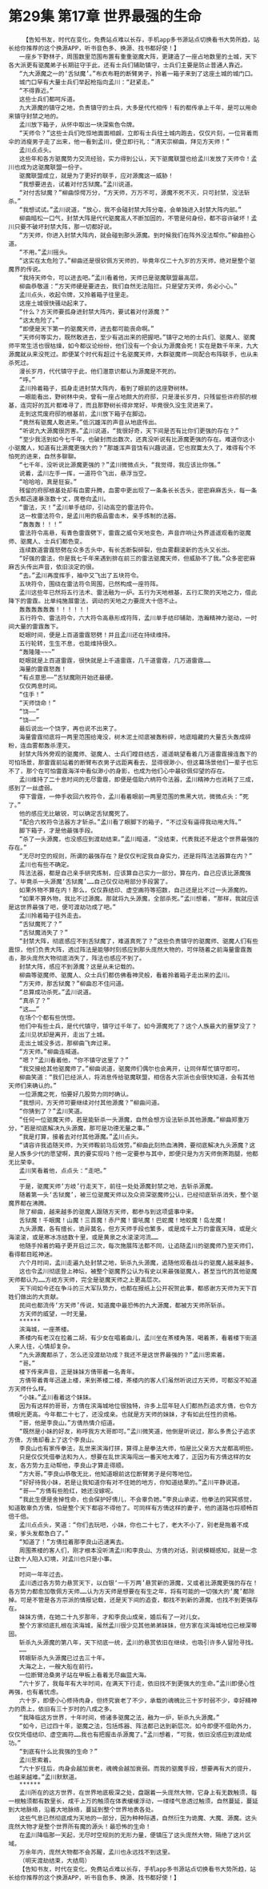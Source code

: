 # 第29集 第17章 世界最强的生命
        【告知书友，时代在变化，免费站点难以长存，手机app多书源站点切换看书大势所趋，站长给你推荐的这个换源APP，听书音色多、换源、找书都好使！】
       一座乡下野林子，周围数里范围布置有重重驱魔大阵，更建造了一座占地数里的土城，天下各大派更有驱魔弟子长期驻守于此，还有士兵们辅助镇守，士兵们主要是防止普通人靠近。
       “九大源魔之一的‘舌狱魔’。”布衣布鞋的断臂男子，拎着一箱子来到了这座土城的城门口。
       城门口早有大量士兵们举起枪指向孟川：“赶紧走。”
       “不得靠近。”
       这些士兵们都呵斥道。
       九大源魔的镇守之地，负责镇守的士兵，大多是代代相传！有的都传承上千年，是可以用命来镇守封禁之地的。
       孟川放下箱子，从怀中取出一块深紫色令牌。
       “天师令？”这些士兵们吃惊地面面相觑，立即有士兵往土城内跑去，仅仅片刻，一位背着雨伞的消瘦男子走了出来，他一看到孟川，便立即行礼：“清天宗柳曲，拜见方天师！”
       孟川点点头。
       这些年和各方驱魔势力交流经验，实力得到公认，天下驱魔联盟也给孟川发放了天师令！孟川也成为这驱魔联盟一份子。
       驱魔联盟成立，就是为了更好的联手，应对源魔这一威胁！
       “我想要进去，试着对付舌狱魔。”孟川说道。
       “对付舌狱魔？”柳曲惊愕万分，“方天师，万万不可，源魔不死不灭，只可封禁，没法斩杀。”
       “我想试试。”孟川说道，“放心，我不会碰封禁大阵分毫，会单独进入封禁大阵内部。”
       柳曲暗松一口气，封禁大阵是代代驱魔高人不断加固的，不管是何身份，都不容许破坏！孟川只要不破坏封禁大阵，那一切都好说。
       “方天师，你进入封禁大阵内，就会碰到那头源魔。到时候我们在阵外没法帮你。”柳曲担心道。
       “不用。”孟川摇头。
       “这实在太危险了。”柳曲还是很钦佩方天师的，毕竟年仅二十九岁的方天师，绝对是整个驱魔界的传说。
       “我持天师令，可以进去吧。”孟川看着他，天师已是驱魔联盟最高层。
       柳曲恭敬道：“方天师硬是要进去，我们自然无法阻拦。只是望方天师，务必小心。”
       孟川点头，收起令牌，又拎着箱子往里走。
       这座土城很快骚动起来了。
       “什么？方天师要孤身进封禁大阵内，要试着对付源魔？”
       “这太危险了。”
       “即便是天下第一的驱魔天师，进去都可能丧命啊。”
       “天师何等实力，既然敢进去，至少有逃出来的把握吧。”镇守之地的士兵们、驱魔人、驱魔师平常生活也很枯燥，如今都议论纷纷，他们没有一个会认为源魔会死！实在是数千年来，九大源魔就从来没死过。即便某个时代有超过十名驱魔天师，大群驱魔师一同配合布阵联手，也从未杀死过。
       漫长岁月，代代镇守于此，他们潜意识都认为源魔是不死的。
       “呼。”
       孟川拎着箱子，孤身走进封禁大阵内，看到了眼前的这座野树林。
       一眼能看出，野树林中央，曾有一座占地颇大的府邸，只是漫长岁月，只残留些许府邸的根基，连完好的瓦片都难寻了，而且那野树长得非常好，毕竟很久没生灵进来了。
       走到这荒废府邸的根基前，孟川放下箱子在脚边。
       “竟然有驱魔人敢进来。”低沉雄浑的声音从地底传出。
       “听说九大源魔很厉害。”孟川说道，“我很好奇，天下间是否有比你们更强的存在？”
       “至少我活到如今七千年，也破封而出数次，还真没听说有比源魔更强的存在。难道你这小小驱魔人，知道有比源魔更强大的？”那雄浑声音饶有兴趣说道，它也寂寞太久了，难得有个不怕死的进来，自然多聊聊。
       “七千年，没听说比源魔更强的？”孟川微微点头，“我觉得，我应该比你强。”
       说着，孟川左手一挥，一道符令飞出，悬浮当空。
       “哈哈哈，真是狂妄。”
       残留的府邸根基处却有血雾升腾，血雾中更出现了一条条长长舌头，密密麻麻舌头，每一条舌头都迅速暴涨数十丈，席卷向孟川。
       “雷法，灭！”孟川单手结印，引动高空的雷法符令。
       这一枚雷法符令，是孟川用的极品雷击木，亲手炼制的法器。
       “轰轰轰！！！”
       雷法符令高悬，有青色雷霆劈下，雷霆之威令天地变色，声音炸响让外界遥遥观看的驱魔师、驱魔人、士兵们都色变。
       连续数道雷霆怒劈在众多舌头中，有长舌断裂碎裂，但血雾翻滚新的舌头又长出。
       “好强的雷法，你是我七千年来遇到排在前三的雷法驱魔天师，但威胁不了我。”众多密密麻麻舌头传出声音，依旧淡定的很。
       “去。”孟川再度挥手，袖中又飞出了五块符令。
       五块符令，围绕在雷法符令周围，已然构成一座符阵。
       孟川这些年已然将五行法术、雷法融为一炉。五行为天地根基，五行汇聚的天地之力，借此降下的雷霆。比单纯施展雷法，调动的天地之力要庞大十倍不止。
       轰轰轰轰轰轰！！！！！！
       五行符令、雷法符令，六大符令高悬形成符阵，孟川单手结印辅助，浩瀚精神力驱动，一时间大量的雷霆轰下。
       眨眼时间，便是上百道雷霆怒劈！并且孟川还在持续维持。
       五行轮转，生生不息，也能维持很久。
       “轰隆隆~~~”
       眨眼就是上百道雷霆，很快就是上千道雷霆，几千道雷霆，几万道雷霆……
       海量的雷霆怒轰！
       “有点意思——”舌狱魔刚开始还最硬。
       仅仅两息时间。
       “住手！”
       “天师饶命！”
       “饶——”
       “饶——”
       最后说出一个饶字，再也说不出来了。
       海量雷霆彻底将一两里范围给淹没，树木泥土彻底被轰粉碎，地底暗藏的大量舌头轰成碎粉，连血雾都轰杀湮灭。
       封禁大阵外旁观的驱魔师、驱魔人、士兵们瞠目结舌，遥遥眺望看着几万道雷霆接连轰下的可怕场景，那雷霆前站着的断臂布衣男子远距离看去，显得很渺小，但这幕场景他们一辈子也忘不了，那个在可怕雷霆海洋中看似渺小的身影，也成为他们心中最钦佩仰望的存在。
       孟川维持了二十息时间的无尽雷霆，即便是借助六柄符令法器，孟川精神力也消耗了三成，感到了一丝虚弱。
       停下雷霆，一伸手收回六枚符令，孟川看着眼前一两里范围的焦黑大坑，微微点头：“死了。”
       他的感应无比敏锐，可以确定舌狱魔死了。
       “配合六枚符令法器方才斩杀。”孟川看了眼脚下的箱子，“不过没有逼得我动用大阵。”
       脚下箱子，才是他最强手段。
       “杀了一头源魔，也没感应到渡劫结束。”孟川暗道，“没结束，代表我还不是这个世界最强的存在。”
       “无尽时空的规则，所谓的最强存在？是仅仅判定我自身实力，还是将阵法法器算在内？”
       孟川也有些不确定。
       阵法法器，都是自己亲手研究炼制，应该算自己实力一部分。算在内，自己应该比源魔强了。毕竟杀一头源魔‘舌狱魔’……自己仅仅动用部分手段罢了。
       如果外物不算在内！那么，仅仅靠结印、虚空画符等招数，自己还是比不过一头源魔的。
       “如果不算外物，我比不过源魔。那就将九头源魔，全部杀死。”孟川想着，“那样，我就应该是这世界最强了吧，便可渡劫功成了吧。”
       孟川拎着箱子往外走去。
       “舌狱魔死了？”
       “舌狱魔消失了？”
       “封禁大阵，彻底感应不到舌狱魔了，难道真死了？”这些负责镇守的驱魔师、驱魔人们有些震惊，他们负责大阵，透过阵法是能够时刻感应到那头庞然大物的，可伴随着之前海量雷霆轰击，那头庞然大物彻底消失了，阵法也感应不到了。
       封禁大阵，感应不到源魔？这是从未记载的。
       柳曲等驱魔师、驱魔人、众士兵们都仿佛看神灵般，看着拎着箱子走出来的孟川。
       “方天师，那舌狱魔？”柳曲忍不住问道。
       “总算成功杀死。”孟川说道。
       “真杀了？”
       “这……”
       在场个个都有些恍惚。
       他们中有些士兵，是代代镇守，镇守过千年了。如今源魔死了？这个人族最大的噩梦没了？
       孟川见状却是离开，走出了土城。
       走出土城没多远，那柳曲飞奔过来。
       “方天师。”柳曲连喊道。
       “嗯？”孟川看着他，“你不镇守这里了？”
       “我交接给其他驱魔师了。”柳曲说道，驱魔师们偶尔也会离开，让同伴帮忙镇守即可。
       柳曲笑道：“我们已经派人，将消息传给驱魔联盟，相信各大宗派也会很快知道，会有其他天师们来确认的。”
       一位源魔之死，怕要好几股势力同时确认。
       “我想问，方天师可要继续对付其他源魔？”柳曲问道。
       “你猜到了？”孟川笑道。
       “任何一位驱魔天师，若是能斩杀一头源魔，自然会想方设法斩杀其他源魔。”柳曲郑重万分，“若是彻底解决九头源魔，那可是功德无量之事。”
       “我是打算，接着去对付其他源魔。”孟川点头。
       “请容许我追随天师，为天师鞍前马后效劳。”柳曲此刻热血沸腾，要彻底解决九头源魔？这是人族多少代的愿望啊，真的要实现吗？他一定要参与其中，即便只是为方天师倒茶跑腿，他都无比荣幸。
       孟川笑看着他，点点头：“走吧。”
       ……
       于是，驱魔天师‘方岐’行走天下，前往一处处源魔封禁之地，去斩杀源魔。
       随着第一头‘舌狱魔’，被三位驱魔天师以及众资深驱魔师公认，已经彻底斩杀消失，整个驱魔界都在沸腾。
       除了柳曲，越来越多的驱魔人跟随方天师，都参与到这项盛事中来。
       舌狱魔！千眼魔！山魔！三首魔！赤尸魔！雷吼魔！巴蛇魔！地蛟魔！岛龙魔！
       九头源魔，各有擅长，诡异莫名，但方天师手段也繁多，或是成千上万的雷霆天降，或是火海滚滚，或是寒冰冻结数十里，或是黄泉之水滚滚河流……
       他随手拎着的箱子更开启过三次，每次施展阵法都不同，让追随孟川的驱魔师乃至天师们，看得都目眩神迷。
       六个月时间，孟川走遍九处封禁之地，斩杀九头源魔，追随他观看战斗的驱魔人越来越多。
       这也令孟川彻底登上神坛，被整个驱魔界公认为有史以来最强驱魔人，甚至当代的其他驱魔天师都认为……方岐方天师，完全是驱魔天师之上更高层次。
       天下间如今还在争斗的三大军队势力，也都在报纸上公开祝贺此事，都感谢方天师为天下百姓们做出的大贡献。
       民间也都流传‘方天师’传说，知道魔中最恐怖的九大源魔，都被方天师所斩杀。
       方天师的威望，一时无量。
       ******
       滨海城，一座茶楼。
       茶楼内有老汉在拉着二胡，有少女在唱着曲儿，孟川坐在茶楼角落，喝着茶，看着楼下街道人来人往，心情却复杂。
       “九头源魔都杀了，怎么还没渡劫功成？我还不是这世界最强的？”孟川思索着。
       “哥。”
       楼下传来声音，正是妹妹方倩带着一名青年。
       方倩带着青年迅速上楼，来到茶楼二楼，茶楼内的客人们虽然听说过方天师，可都没不知道方天师什么样。
       “小妹。”孟川看着这个妹妹。
       因为有这样的哥哥，方倩在滨海城地位很独特，许多上层年轻人们都热烈追求方倩，也令方倩眼光更高。今年都二十七了，还没成亲。也就是方天师的妹妹，才有如此任性的资格。
       “哥，他是李良山。”方倩热情介绍道。
       “既然是小妹的好友，称呼我方大哥即可。”孟川微笑道，他倒是听说过，那么多贵公子追求方倩，方倩却看上了这个李良山。
       李良山也有家传拳法，乱世来滨海打拼，算得上是拳法大师，怕是比父亲方大龙都高明些。
       只是仅仅凭借拳法和为人，想要在乱世滨海闯出一番天地太难了，正因为有方倩这样的女友，各方势力主动帮他，李良山才算走得顺。
       “方大哥。”李良山恭敬无比，他知道眼前这位断臂男子是何等地位。
       “好好待我小妹，若是让我知道你有对不住她的地方，你知道结果的。”孟川平静说道。
       “哥——”方倩有些脸红，她还没嫁呢。
       “我此生便是舍掉性命，也会保护好倩儿，不会辜负她。”李良山承诺，他拳法的冥冥感觉，知道敢辜负方倩，怕是整个天下都容不得他了。可同样有方倩这样的妻子，他的道路也将顺畅百倍千倍。
       孟川点点头，笑道：“你们去玩吧，小妹，你也二十七了，老大不小了，别老是拖着不成亲，爹头发都急白了。”
       “知道了！”方倩拉着那李良山迅速离去。
       周围茶楼的客人们，刚才根本没听清孟川和李良山、方倩的对话，别说模糊感知，就是一念让数十人陷入幻境，对孟川也只是小事。
       ……
       时间一年年过去。
       孟川透过各方势力悬赏天下，以白银‘一千万两’悬赏新的源魔，又或者比源魔更强的存在！各方势力都愈加敬佩方天师……认为方天师是想要在有生之年，将有可能的一切强大的‘魔’都除掉。可是不管是各方宗派的情报记载，还是天下间的追查，都找不到新的源魔，也找不到更强存在。
       妹妹方倩，在她二十九岁那年，才和李良山成亲，婚后有了一对儿女。
       整个方家彻底扎根在滨海城，虽然孟川很少见其他弟弟妹妹，但方家在滨海城地位已根深蒂固。
       斩杀九头源魔的第八年，天下彻底一统，孟川的悬赏依旧在继续，也吸引许多人冒险寻找。
       ……
       转眼斩杀九头源魔已过去三十年。
       大海之上，一艘大船在前行。
       一位断臂沧桑男子站在甲板上看着无尽幽蓝大海。
       “六十岁了，我每年有大半时间，在满天下行走，依旧找不到更强大的生命。”孟川即便心性再强，也有着忧虑。
       六十岁，即便小心修持肉身，但终究衰老了不少，承载的魂魄比三十岁时弱不少，幸好精神力的质上，依旧有三十岁时的八成之多。
       “我降临这方世界，十年时间，修诸多驱魔之法，融为一炉，斩杀九头源魔。”
       “如今，已过四十年，驱魔之法，包括炼器、阵法都已达到新层次。如今即便不借助外力，仅仅凭借结印、虚空画符……我也有把握击杀源魔了。”孟川想着，“可我，依旧没感应到渡劫成功。”
       “到底有什么比我强的生命？”
       孟川思索着。
       “六十岁往后，肉身会越加衰老，魂魄会越加衰弱。而我的驱魔手段，想要再有大的提升，也越来越难。”孟川默默道。
       ******
       孟川所在的这方世界，在世界地底极深之处，盘踞着一头庞然大物，它身上有无数触须，每一根触须都有数里长，成千上万的触须在体表缓缓浮动，一缕缕气息透过触须，自然蔓延，蔓延到大地脉络，沿着大地脉络，蔓延到整个世界地表各处。
       这些气息已然彻底成为天地的一部分，因为种种际遇，自然衍生为诡魔、大魔、源魔。这头庞然大物才是整个世界所有魔的源头！最恐怖的生命！
       在孟川降临那一天起，无尽时空规则的无形力量，便镇压了这头庞然大物，隔绝了这片区域。
       万余年内，庞然大物都不会苏醒，孟川也永远找不到这里。
       （明天渡劫结束，大结局）
       【告知书友，时代在变化，免费站点难以长存，手机app多书源站点切换看书大势所趋，站长给你推荐的这个换源APP，听书音色多、换源、找书都好使！】